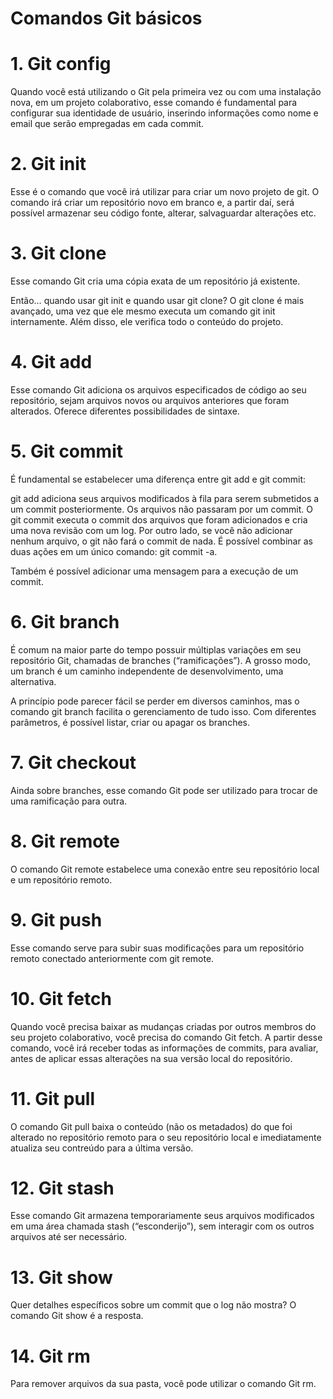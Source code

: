 #   **Comandos Git básicos**

#   1. Git config

Quando você está utilizando o Git pela primeira vez ou com uma instalação nova, em um projeto colaborativo, esse comando é fundamental para configurar sua identidade de usuário, inserindo informações como nome e email que serão empregadas em cada commit.

#   2. Git init

Esse é o comando que você irá utilizar para criar um novo projeto de git. O comando irá criar um repositório novo em branco e, a partir daí, será possível armazenar seu código fonte, alterar, salvaguardar alterações etc.

#   3. Git clone
Esse comando Git cria uma cópia exata de um repositório já existente.

Então… quando usar git init e quando usar git clone? O git clone é mais avançado, uma vez que ele mesmo executa um comando git init internamente. Além disso, ele verifica todo o conteúdo do projeto.

#   4. Git add

Esse comando Git adiciona os arquivos especificados de código ao seu repositório, sejam arquivos novos ou arquivos anteriores que foram alterados. Oferece diferentes possibilidades de sintaxe.

#   5. Git commit
É fundamental se estabelecer uma diferença entre git add e git commit:

git add adiciona seus arquivos modificados à fila para serem submetidos a um commit posteriormente. Os arquivos não passaram por um commit.
O git commit executa o commit dos arquivos que foram adicionados e cria uma nova revisão com um log. Por outro lado, se você não adicionar nenhum arquivo, o git não fará o commit de nada.
É possível combinar as duas ações em um único comando:  git commit -a.

Também é possível adicionar uma mensagem para a execução de um commit. 

#   6. Git branch

É comum na maior parte do tempo possuir múltiplas variações em seu repositório Git, chamadas de branches (“ramificações”). A grosso modo, um branch é um caminho independente de desenvolvimento, uma alternativa.

A princípio pode parecer fácil se perder em diversos caminhos, mas o comando git branch facilita o gerenciamento de tudo isso. Com diferentes parâmetros, é possível listar, criar ou apagar os branches.

#   7. Git checkout
Ainda sobre branches, esse comando Git pode ser utilizado para trocar de uma ramificação para outra.

#   8. Git remote
O comando Git remote estabelece uma conexão entre seu repositório local e um repositório remoto.

#   9. Git push
Esse comando serve para subir suas modificações para um repositório remoto conectado anteriormente com git remote.

#   10. Git fetch
Quando você precisa baixar as mudanças criadas por outros membros do seu projeto colaborativo, você precisa do comando Git fetch. A partir desse comando, você irá receber todas as informações de commits, para avaliar, antes de aplicar essas alterações na sua versão local do repositório.

#   11. Git pull
O comando Git pull baixa o conteúdo (não os metadados) do que foi alterado no repositório remoto para o seu repositório local e imediatamente atualiza seu contreúdo para a última versão.

#   12. Git stash
Esse comando Git armazena temporariamente seus arquivos modificados em uma área chamada stash (“esconderijo”), sem interagir com os outros arquivos até ser necessário.
#   13. Git show
Quer detalhes específicos sobre um commit que o log não mostra? O comando Git show é a resposta.
#   14. Git rm
Para remover arquivos da sua pasta, você pode utilizar o comando Git rm.

